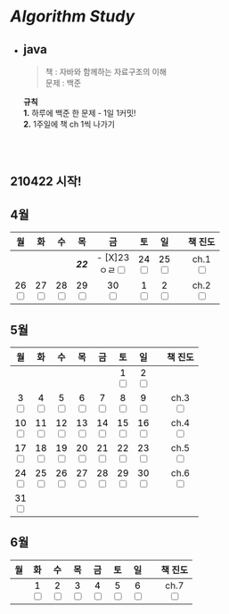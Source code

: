 # *Algorithm Study*

* ## java
  
  > 책 : 자바와 함께하는 자료구조의 이해   
  문제 : 백준


    **규칙**    
  **1.** 하루에 백준 한 문제 - 1일 1커밋!   
  **2.** 1주일에 책 ch 1씩 나가기

<br><br>
## 210422 시작!

## 4월

| 월 | 화 | 수 | 목 | 금 | 토 | 일 | | 책 진도
|:---:|:---:|:---:|:---:|:---:|:---:|:---:|:---:|:---:|
|  |  |   |***22*** |- [X]23<br>ㅇㄹ<input type="checkbox">|<span style="color:black">24<br><input type="checkbox">|<span style="color:black">25<br><input type="checkbox">||  ch.1<br><input type="checkbox">
| <span style="color:black"> 26<br><input type="checkbox"> | <span style="color:black">27<br><input type="checkbox"> |<span style="color:black"> 28<br><input type="checkbox"> |<span style="color:black">29<br><input type="checkbox">|<span style="color:black">30<br><input type="checkbox">|<span style="color:black">1<br><input type="checkbox">|<span style="color:black">2<br><input type="checkbox">||ch.2<br><input type="checkbox">

## 5월

| 월 | 화 | 수 | 목 | 금 | 토 | 일 | | 책 진도
|:---:|:---:|:---:|:---:|:---:|:---:|:---:|:---:|:---:|
||||||<span style="color:black">1<br><input type="checkbox">|<span style="color:black">2<br><input type="checkbox">
| <span style="color:black"> 3<br><input type="checkbox" > | <span style="color:black">4<br><input type="checkbox"> | <span style="color:black">5<br><input type="checkbox">  |<span style="color:black">6<br><input type="checkbox">  |<span style="color:black">7<br><input type="checkbox">|<span style="color:black">8<br><input type="checkbox">|<span style="color:black">9<br><input type="checkbox">||  ch.3<br><input type="checkbox">
| <span style="color:black"> 10<br><input type="checkbox"> | <span style="color:black">11<br><input type="checkbox"> |<span style="color:black"> 12<br><input type="checkbox"> |<span style="color:black">13<br><input type="checkbox">|<span style="color:black">14<br><input type="checkbox">|<span style="color:black">15<br><input type="checkbox">|<span style="color:black">16<br><input type="checkbox">||ch.4<br><input type="checkbox">|
| <span style="color:black"> 17<br><input type="checkbox"> | <span style="color:black">18<br><input type="checkbox"> |<span style="color:black"> 19<br><input type="checkbox"> |<span style="color:black">20<br><input type="checkbox">|<span style="color:black">21<br><input type="checkbox">|<span style="color:black">22<br><input type="checkbox">|<span style="color:black">23<br><input type="checkbox">||ch.5<br><input type="checkbox">|
| <span style="color:black"> 24<br><input type="checkbox"> | <span style="color:black">25<br><input type="checkbox"> |<span style="color:black"> 26<br><input type="checkbox"> |<span style="color:black">27<br><input type="checkbox">|<span style="color:black">28<br><input type="checkbox">|<span style="color:black">29<br><input type="checkbox">|<span style="color:black">30<br><input type="checkbox">||ch.6<br><input type="checkbox">|
|<span style="color:black">31<br><input type="checkbox">|||||

## 6월

| 월 | 화 | 수 | 목 | 금 | 토 | 일 | | 책 진도
|:---:|:---:|:---:|:---:|:---:|:---:|:---:|:---:|:---:|
|  | <span style="color:black">1<br><input type="checkbox"> | <span style="color:black">2<br><input type="checkbox">  |<span style="color:black">3<br><input type="checkbox">  |<span style="color:black">4<br><input type="checkbox">|<span style="color:black">5<br><input type="checkbox">|<span style="color:black">6<br><input type="checkbox">||  ch.7<br><input type="checkbox">
